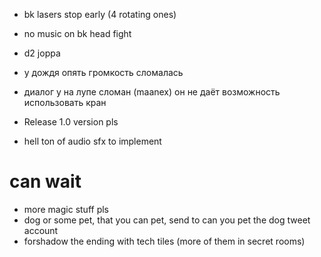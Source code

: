 * bk lasers stop early (4 rotating ones)
* no music on bk head fight
* d2 joppa
* у дождя опять громкость сломалась
* диалог у на лупе сломан (maanex) он не даёт возможность использовать кран

* Release 1.0 version pls
* hell ton of audio sfx to implement

# can wait

* more magic stuff pls
* dog or some pet, that you can pet, send to can you pet the dog tweet account
* forshadow the ending with tech tiles (more of them in secret rooms)